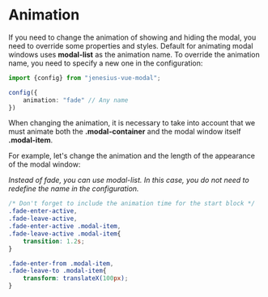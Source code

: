 # Animation
If you need to change the animation of showing and hiding the modal, you need
to override some properties and styles. Default for animating modal windows uses
**modal-list** as the animation name. To override the animation name, you need
to specify a new one in the configuration:
```ts
import {config} from "jenesius-vue-modal";

config({
    animation: "fade" // Any name
})
```
When changing the animation, it is necessary to take into account that we must
animate both the **.modal-container** and the modal window itself **.modal-item**.

For example, let's change the animation and the length of the appearance of 
the modal window:

*Instead of fade, you can use modal-list. In this case, you do not need to
redefine the name in the configuration.*

```css
/* Don't forget to include the animation time for the start block */
.fade-enter-active, 
.fade-leave-active,
.fade-enter-active .modal-item,
.fade-leave-active .modal-item{
    transition: 1.2s;
}

.fade-enter-from .modal-item,
.fade-leave-to .modal-item{
    transform: translateX(100px);
}
```



